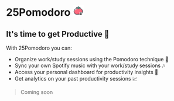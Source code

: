 # 25Pomodoro <img src='https://github.com/25Pomodoro/.github/blob/main/icons8-tomato-512.png' width=30>

## It's time to get Productive 🚀  

With 25Pomodoro you can:
- Organize work/study sessions using the Pomodoro technique 🍅
- Sync your own Spotify music with your work/study sessions 🎶
- Access your personal dashboard for productivity insights 🤫
- Get analytics on your past productivity sessions 📈

> Coming soon 
